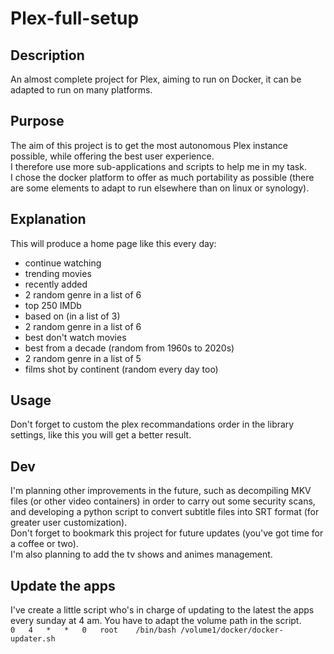 # Plex-full-setup
## Description
An almost complete project for Plex, aiming to run on Docker, it can be adapted to run on many platforms.

## Purpose
The aim of this project is to get the most autonomous Plex instance possible, while offering the best user experience. <br>
I therefore use more sub-applications and scripts to help me in my task. <br>
I chose the docker platform to offer as much portability as possible (there are some elements to adapt to run elsewhere than on linux or synology).

## Explanation 
This will produce a home page like this every day:
- continue watching 
- trending movies
- recently added
- 2 random genre in a list of 6
- top 250 IMDb
- based on (in a list of 3)
- 2 random genre in a list of 6
- best don't watch movies 
- best from a decade (random from 1960s to 2020s)
- 2 random genre in a list of 5
- films shot by continent (random every day too)

## Usage
Don't forget to custom the plex recommandations order in the library settings, like this you will get a better result.

## Dev
I'm planning other improvements in the future, such as decompiling MKV files (or other video containers) in order to carry out some security scans, and developing a python script to convert subtitle files into SRT format (for greater user customization).<br>
Don't forget to bookmark this project for future updates (you've got time for a coffee or two). <br>
I'm also planning to add the tv shows and animes management.

## Update the apps
I've create a little script who's in charge of updating to the latest the apps every sunday at 4 am.
You have to adapt the volume path in the script. <br>
`0   4   *   *   0   root    /bin/bash /volume1/docker/docker-updater.sh`
